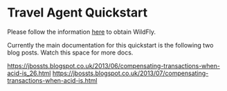 Travel Agent Quickstart
=======================

Please follow the information [here](../../README.md#obtain-wildfly) to obtain WildFly.

Currently the main documentation for this quickstart is the following two blog posts. Watch this space for more docs.

https://jbossts.blogspot.co.uk/2013/06/compensating-transactions-when-acid-is_26.html
https://jbossts.blogspot.co.uk/2013/07/compensating-transactions-when-acid-is.html
